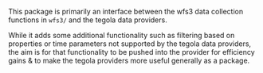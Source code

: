 This package is primarily an interface between the wfs3 data collection functions in `wfs3/`
and the tegola data providers.

While it adds some additional functionality such as filtering based on properties or time
parameters not supported by the tegola data providers, the aim is for that functionality
to be pushed into the provider for efficiency gains & to make the tegola providers more useful
generally as a package.
